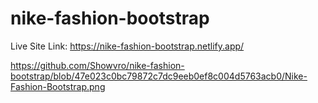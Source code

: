 # nike-fashion-bootstrap
Live Site Link: https://nike-fashion-bootstrap.netlify.app/

https://github.com/Showvro/nike-fashion-bootstrap/blob/47e023c0bc79872c7dc9eeb0ef8c004d5763acb0/Nike-Fashion-Bootstrap.png
